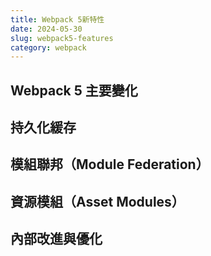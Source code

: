 ```yaml
---
title: Webpack 5新特性
date: 2024-05-30
slug: webpack5-features
category: webpack
---
```


## Webpack 5 主要變化

<!-- 概述Webpack 5的主要改進 -->

## 持久化緩存

<!-- 介紹持久化緩存機制及配置 -->

## 模組聯邦（Module Federation）

<!-- 詳解模組聯邦的工作原理和使用方法 -->

## 資源模組（Asset Modules）

<!-- 新的內置資源處理方式 -->

## 內部改進與優化

<!-- 其他內部改進和優化點 -->
